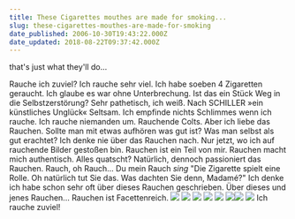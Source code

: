```yaml
---
title: These Cigarettes mouthes are made for smoking...
slug: these-cigarettes-mouthes-are-made-for-smoking
date_published: 2006-10-30T19:43:22.000Z
date_updated: 2018-08-22T09:37:42.000Z
---
```


that's just what they'll do...

Rauche ich zuviel? Ich rauche sehr viel. Ich habe soeben 4 Zigaretten geraucht. Ich glaube es war ohne Unterbrechung. Ist das ein Stück Weg in die Selbstzerstörung? Sehr pathetisch, ich weiß. Nach SCHILLER »ein künstliches Unglück« Seltsam. Ich empfinde nichts Schlimmes wenn ich rauche. Ich rauche niemanden um. Rauchende Colts. Aber ich liebe das Rauchen. Sollte man mit etwas aufhören was gut ist? Was man selbst als gut erachtet? Ich denke nie über das Rauchen nach. Nur jetzt, wo ich auf rauchende Bilder gestoßen bin. Rauchen ist ein Teil von mir. Rauchen macht mich authentisch. Alles quatscht? Natürlich, dennoch passioniert das Rauchen. Rauch, oh Rauch... Du mein Rauch *sing* "Die Zigarette spielt eine Rolle. Oh natürlich tut Sie das. Was dachten Sie denn, Madamé?" Ich denke ich habe schon sehr oft über dieses Rauchen geschrieben. Über dieses und jenes Rauchen... Rauchen ist Facettenreich.
![](//www.imageafter.com/dbase/images/objects/b19objects163.jpg)
![](//www.morguefile.com/images/storage/a/ardelfin/lowrez/zippo01.JPG)
![](//static.flickr.com/23/31636035_9f18610138.jpg?v=0)
![](//static.flickr.com/37/109189791_fd345280df.jpg?v=0)
![](//static.flickr.com/21/26635587_0b1fc0ad01.jpg?v=0)
![](//picdump.thafaker.de/performancing/smoke.jan.png)![](//picdump.thafaker.de/performancing/girl.smokes.png)
![](//www.sxc.hu/pic/m/w/wa/wazari/153929_smoking_girl_4.jpg)
Ich rauche zuviel!

